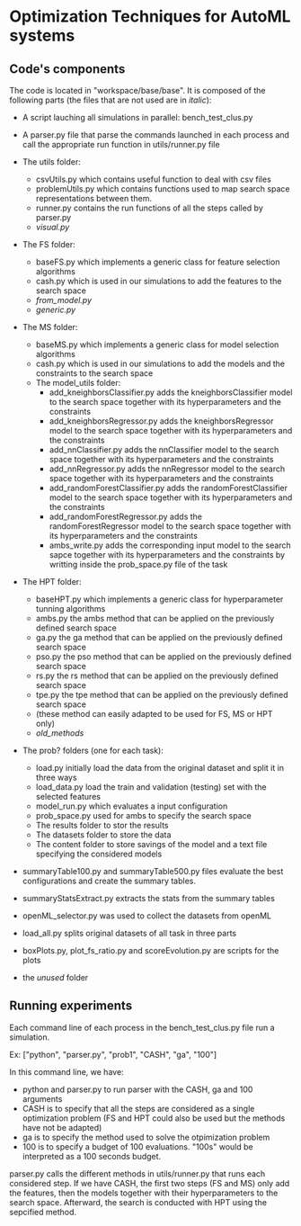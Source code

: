 # Optimization Techniques for AutoML systems
## Code's components
The code is located in "workspace/base/base". It is composed of the following parts (the files that are not used are in _italic_):
  * A script lauching all simulations in parallel: bench_test_clus.py
  * A parser.py file that parse the commands launched in each process and call the appropriate run function in utils/runner.py file
  * The utils folder: 
    * csvUtils.py which contains useful function to deal with csv files
    * problemUtils.py which contains functions used to map search space representations between them.
    * runner.py contains the run functions of all the steps called by parser.py
    * _visual.py_ 
  * The FS folder:
    * baseFS.py which implements a generic class for feature selection algorithms
    * cash.py which is used in our simulations to add the features to the search space
    * _from_model.py_
    * _generic.py_
  * The MS folder:
    * baseMS.py which implements a generic class for model selection algorithms
    * cash.py which is used in our simulations to add the models and the constraints to the search space
    * The model_utils folder:
      * add_kneighborsClassifier.py adds the kneighborsClassifier model to the search space together with its hyperparameters and the constraints
      * add_kneighborsRegressor.py adds the kneighborsRegressor model to the search space together with its hyperparameters and the constraints
      * add_nnClassifier.py adds the nnClassifier model to the search space together with its hyperparameters and the constraints
      * add_nnRegressor.py adds the nnRegressor model to the search space together with its hyperparameters and the constraints
      * add_randomForestClassifier.py adds the randomForestClassifier model to the search space together with its hyperparameters and the constraints
      * add_randomForestRegressor.py adds the randomForestRegressor model to the search space together with its hyperparameters and the constraints
      * ambs_write.py adds the corresponding input model to the search sapce together with its hyperparameters and the constraints by writting inside the       prob_space.py file of the task
   * The HPT folder:
     * baseHPT.py which implements a generic class for hyperparameter tunning algorithms
     * ambs.py the ambs method that can be applied on the previously defined search space
     * ga.py the ga method that can be applied on the previously defined search space
     * pso.py the pso method that can be applied on the previously defined search space
     * rs.py the rs method that can be applied on the previously defined search space
     * tpe.py the tpe method that can be applied on the previously defined search space
     * (these method can easily adapted to be used for FS, MS or HPT only)
     * _old_methods_
     
   * The prob? folders (one for each task):
     * load.py initially load the data from the original dataset and split it in three ways
     * load_data.py load the train and validation (testing) set with the selected features
     * model_run.py which evaluates a input configuration
     * prob_space.py used for ambs to specify the search space
     * The results folder to stor the results 
     * The datasets folder to store the data
     * The content folder to store savings of the model and a text file specifying the considered models
     
   * summaryTable100.py and summaryTable500.py files evaluate the best configurations and create the summary tables.
   * summaryStatsExtract.py extracts the stats from the summary tables
   * openML_selector.py was used to collect the datasets from openML
   * load_all.py splits original datasets of all task in three parts 
   * boxPlots.py, plot_fs_ratio.py and scoreEvolution.py are scripts for the plots
   * the _unused_ folder
                    
  

## Running experiments
Each command line of each process in the bench_test_clus.py file run a simulation. 

Ex: ["python", "parser.py", "prob1", "CASH", "ga", "100"]

 In this command line, we have:
 * python and parser.py to run parser with the CASH, ga and 100 arguments
 * CASH is to specify that all the steps are considered as a single optimization problem (FS and HPT could also be used but the methods have not be adapted)
 * ga is to specify the method used to solve the otpimization problem 
 * 100 is to specify a budget of 100 evaluations. "100s" would be interpreted as a 100 seconds budget.
 
 
parser.py calls the different methods in utils/runner.py that runs each considered step. If we have CASH, the first two steps (FS and MS) only add the features, then the models together with their hyperparameters to the search space. Afterward, the search is conducted with HPT using the sepcified method.
